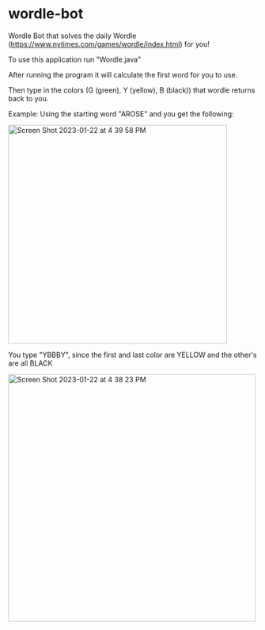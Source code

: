 # wordle-bot
Wordle Bot that solves the daily Wordle (https://www.nytimes.com/games/wordle/index.html) for you! 

To use this application run "Wordle.java"

After running the program it will calculate the first word for you to use.

Then type in the colors (G (green), Y (yellow), B (black)) that wordle returns back to you.

Example: Using the starting word "AROSE" and you get the following:

<img width="442" alt="Screen Shot 2023-01-22 at 4 39 58 PM" src="https://user-images.githubusercontent.com/87575350/213941820-c81d4397-fe60-4a72-944f-e3bea6ef53ec.png">

You type "YBBBY", since the first and last color are YELLOW and the other's are all BLACK

<img width="500" alt="Screen Shot 2023-01-22 at 4 38 23 PM" src="https://user-images.githubusercontent.com/87575350/213941756-055d5e62-6829-469a-92af-ed4811e017bd.png">
